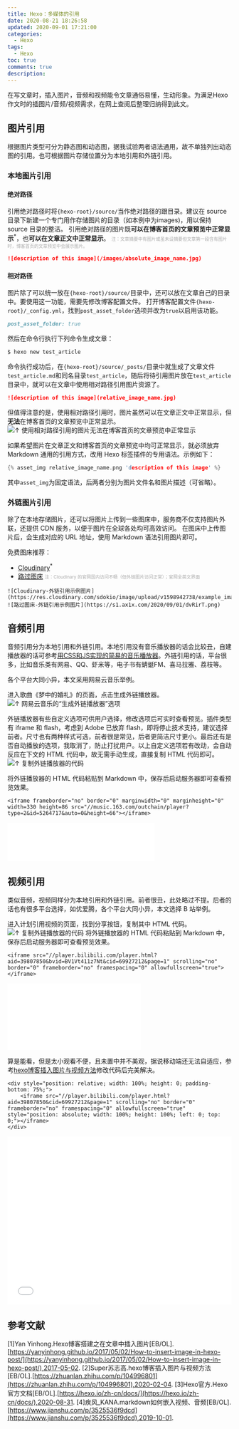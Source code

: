 ```yaml
---
title: Hexo：多媒体的引用
date: 2020-08-21 18:26:58
updated: 2020-09-01 17:21:00
categories:
  - Hexo
tags:
  - Hexo
toc: true
comments: true
description:
---
```


在写文章时，插入图片，音频和视频能令文章通俗易懂，生动形象。为满足Hexo作文时的插图片/音频/视频需求，在网上查阅后整理归纳得到此文。

<!-- more -->

## 图片引用
根据图片类型可分为静态图和动态图，据我试验两者语法通用，故不单独列出动态图的引用。也可根据图片存储位置分为本地引用和外链引用。

### 本地图片引用
#### 绝对路径
引用绝对路径时将`{hexo-root}/source/`当作绝对路径的跟目录。建议在 source 目录下新建一个专门用作存储图片的目录（如本例中为images)，用以保持 source 目录的整洁。
引用绝对路径的图片既**可以在博客首页的文章预览中正常显示**<sup>*</sup>，也**可以在文章正文中正常显示**。
<font color=#aaaaaa size=1>注：文章摘要中有图片或虽未设摘要但文章第一段含有图片时，博客首页的文章预览中会展示图片。</font>
``` md {hexo-root}/source/images/absolute_image_name.jpg
![description of this image](/images/absolute_image_name.jpg)
```

#### 相对路径
图片除了可以统一放在`{hexo-root}/source/`目录中，还可以放在文章自己的目录中。要使用这一功能，需要先修改博客配置文件。
打开博客配置文件`{hexo-root}/_config.yml`，找到`post_asset_folder`选项并改为`true`以启用该功能。
``` md _config.yml
post_asset_folder: true
```

然后在命令行执行下列命令生成文章：
``` cmd
$ hexo new test_article
```

命令执行成功后，在`{hexo-root}/source/_posts/`目录中就生成了文章文件`test_article.md`和同名目录`test_article`，随后将待引用图片放在`test_article`目录中，就可以在文章中使用相对路径引用图片资源了。
``` md {hexo-root}/source/_posts/test_article/relative_image_name.jpg
![description of this image](relative_image_name.jpg)
```

但值得注意的是，使用相对路径引用时，图片虽然可以在文章正文中正常显示，但**无法**在博客首页的文章预览中正常显示。
![↑ 使用相对路径引用的图片无法在博客首页的文章预览中正常显示](001_image_001.png)

如果希望图片在文章正文和博客首页的文章预览中均可正常显示，就必须放弃 Markdown 通用的引用方式，改用 Hexo 标签插件的专用语法。示例如下：
``` c {hexo-root}/source/_posts/test_article/relative_image_name.png
{% asset_img relative_image_name.png 'description of this image' %}
```
其中`asset_img`为固定语法，后两者分别为图片文件名和图片描述（可省略）。

### 外链图片引用
除了在本地存储图片，还可以将图片上传到一些图床中，服务商不仅支持图片外联，还提供 CDN 服务，以便于图片在全球各处均可高效访问。
在图床中上传图片后，会生成对应的 URL 地址，使用 Markdown 语法引用图片即可。

免费图床推荐：
- [Cloudinary](https://cloudinary.com/)<sup>*</sup>
- [路过图床](https://imgchr.com/)
<font color=#aaaaaa size=1>注：Cloudinary 的官网国内访问不畅（但外链图片访问正常）；官网全英文界面</font>

```
![Cloudinary-外链引用示例图片](https://res.cloudinary.com/sdokio/image/upload/v1598942738/example_image.png)
![路过图床-外链引用示例图片](https://s1.ax1x.com/2020/09/01/dvRirT.png)
```

## 音频引用
音频引用分为本地引用和外链引用。本地引用没有音乐播放器的话会比较丑，自建播放器的话可参考[用CSS和JS实现的简易的音乐播放器](https://blog.hgtweb.com/2019/musicplayer/)。外链引用的话，平台很多，比如音乐类有网易、QQ、虾米等，电子书有蜻蜓FM、喜马拉雅、荔枝等。

各个平台大同小异，本文采用网易云音乐举例。

进入歌曲《梦中的婚礼》的页面，点击生成外链播放器。
![↑ 网易云音乐的“生成外链播放器”选项](002_audio_001.png)

外链播放器有些自定义选项可供用户选择，修改选项后可实时查看预览。插件类型有 iframe 和 flash，考虑到 Adobe 已放弃 flash，即将停止技术支持，建议选择前者。尺寸也有两种样式可选，前者很是常见，后者更简洁尺寸更小。最后还有是否自动播放的选项，我取消了，防止打扰用户。以上自定义选项若有改动，会自动反应在下文的 HTML 代码中，故无需手动生成，直接复制 HTML 代码即可。
![↑ 复制外链播放器的代码](002_audio_002.png)

将外链播放器的 HTML 代码粘贴到 Markdown 中，保存后启动服务器即可查看预览效果。
```
<iframe frameborder="no" border="0" marginwidth="0" marginheight="0" width=330 height=86 src="//music.163.com/outchain/player?type=2&id=5264717&auto=0&height=66"></iframe>
```
<iframe frameborder="no" border="0" marginwidth="0" marginheight="0" width=330 height=86 src="//music.163.com/outchain/player?type=2&id=5264717&auto=0&height=66"></iframe>

## 视频引用
类似音频，视频同样分为本地引用和外链引用。前者很丑，此处略过不提。后者的话也有很多平台选择，如优爱腾，各个平台大同小异，本文选择 B 站举例。

进入计划引用视频的页面，找到分享按钮，复制其中 HTML 代码。
![↑ 复制外链播放器的代码](003_video_001.png)
将外链播放器的 HTML 代码粘贴到 Markdown 中，保存后启动服务器即可查看预览效果。
```
<iframe src="//player.bilibili.com/player.html?aid=39807850&bvid=BV1Vt411z7Nt&cid=69927212&page=1" scrolling="no" border="0" frameborder="no" framespacing="0" allowfullscreen="true"></iframe>
```
<iframe src="//player.bilibili.com/player.html?aid=39807850&bvid=BV1Vt411z7Nt&cid=69927212&page=1" scrolling="no" border="0" frameborder="no" framespacing="0" allowfullscreen="true"></iframe>

算是能看，但是太小观看不便，且未置中并不美观，据说移动端还无法自适应，参考[hexo博客插入图片与视频方法](https://zhuanlan.zhihu.com/p/104996801)修改代码后完美解决。
``` x 在移动端也可自适应的视频引用方式
<div style="position: relative; width: 100%; height: 0; padding-bottom: 75%;">
    <iframe src="//player.bilibili.com/player.html?aid=39807850&cid=69927212&page=1" scrolling="no" border="0" frameborder="no" framespacing="0" allowfullscreen="true" style="position: absolute; width: 100%; height: 100%; left: 0; top: 0;"></iframe>
</div>
```
<div style="position: relative; width: 100%; height: 0; padding-bottom: 75%;">
    <iframe src="//player.bilibili.com/player.html?aid=39807850&cid=69927212&page=1" scrolling="no" border="0" frameborder="no" framespacing="0" allowfullscreen="true" style="position: absolute; width: 100%; height: 100%; left: 0; top: 0;"></iframe>
</div>

## 参考文献
[1]Yan Yinhong.Hexo博客搭建之在文章中插入图片[EB/OL].[https://yanyinhong.github.io/2017/05/02/How-to-insert-image-in-hexo-post/](https://yanyinhong.github.io/2017/05/02/How-to-insert-image-in-hexo-post/),2017-05-02.
[2]Super苏志高.hexo博客插入图片与视频方法[EB/OL].[https://zhuanlan.zhihu.com/p/104996801](https://zhuanlan.zhihu.com/p/104996801),2020-02-04.
[3]Hexo官方.Hexo官方文档[EB/OL].[https://hexo.io/zh-cn/docs/](https://hexo.io/zh-cn/docs/),2020-08-31.
[4]疾风_KANA.markdown如何嵌入视频、音频[EB/OL].[https://www.jianshu.com/p/3525536f9dcd](https://www.jianshu.com/p/3525536f9dcd),2019-10-01.
